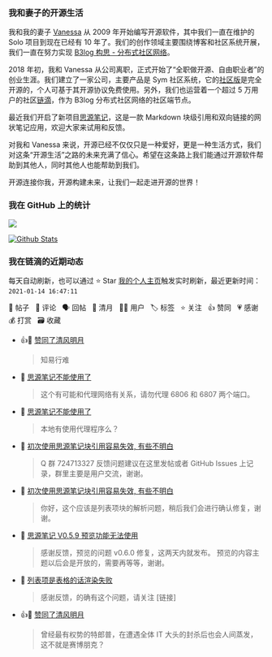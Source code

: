### 我和妻子的开源生活

我和我的妻子 [Vanessa](https://github.com/Vanessa219) 从 2009 年开始编写开源软件，其中我们一直在维护的 Solo 项目到现在已经有 10 年了。我们的创作领域主要围绕博客和社区系统开展，我们一直在努力实现 [B3log 构思 - 分布式社区网络](https://ld246.com/article/1546941897596)。

2018 年初，我和 Vanessa 从公司离职，正式开始了“全职做开源、自由职业者”的创业生涯。我们建立了一家公司，主要产品是 Sym 社区系统，它的[社区版](https://github.com/88250/symphony)是完全开源的，个人可基于其开源协议免费使用。另外，我们也运营着一个超过 5 万用户的社区[链滴](https://ld246.com)，作为 B3log 分布式社区网络的社区端节点。

最近我们开启了新项目[思源笔记](https://github.com/siyuan-note/siyuan)，这是一款 Markdown 块级引用和双向链接的网状笔记应用，欢迎大家来试用和反馈。

对我和 Vanessa 来说，开源已经不仅仅只是一种爱好，更是一种生活方式，我们对这条“开源生活”之路的未来充满了信心。希望在这条路上我们能通过开源软件帮助到其他人，同时其他人也能帮助到我们。

开源连接你我，开源构建未来，让我们一起走进开源的世界！

### 我在 GitHub 上的统计

<a title="Hits" target="_blank" href="https://github.com/88250/88250"><img src="https://hits.b3log.org/88250/88250.svg"></a>

[![Github Stats](https://github-readme-stats.vercel.app/api?username=88250&theme=tokyonight&show_icons=true)](https://github.com/88250)

<!--events start -->

### 我在链滴的近期动态

每天自动刷新，也可以通过 ⭐️ Star [我的个人主页](https://github.com/88250/88250)触发实时刷新，最近更新时间：`2021-01-14 16:47:11`

📝 帖子 &nbsp; 💬 评论 &nbsp; 🗣 回帖 &nbsp; 🌙 清月 &nbsp; 👨‍💻 用户 &nbsp; 🏷️ 标签 &nbsp; ⭐️ 关注 &nbsp; 👍 赞同 &nbsp; 💗 感谢 &nbsp; 💰 打赏 &nbsp; 🗃 收藏

* 👍🌙 [赞同了清风明月](https://ld246.com/member/Peiel/breezemoons/1609836225647)

  > 知易行难
* 💬 [思源笔记不能使用了](https://ld246.com/article/1610320147466/comment/1610547367002#comments)

  > 这个有可能和代理网络有关系，请勿代理 6806 和 6807 两个端口。
* 💬 [思源笔记不能使用了](https://ld246.com/article/1610320147466/comment/1610547097086#comments)

  > 本地有使用代理程序么？
* 💬 [初次使用思源笔记块引用容易失效, 有些不明白](https://ld246.com/article/1610520970423/comment/1610530050146#comments)

  > Q 群 724713327 反馈问题建议在这里发帖或者 GitHub Issues 上记录，群里主要是用户交流，谢谢。
* 💬 [初次使用思源笔记块引用容易失效, 有些不明白](https://ld246.com/article/1610520970423/comment/1610524797063#comments)

  > 你好，这个应该是列表项块的解析问题，稍后我们会进行确认修复，谢谢。
* 💬 [思源笔记 V0.5.9 预览功能无法使用](https://ld246.com/article/1610495242154/comment/1610502092498#comments)

  > 感谢反馈，预览的问题 v0.6.0 修复，这两天内就发布。 预览的内容主题以后会是开放的，需要再等等，谢谢。
* 💬 [列表项是表格的话渲染失败](https://ld246.com/article/1610453188071/comment/1610453544830#comments)

  > 感谢反馈，的确有这个问题，请关注 [链接]
* 👍🌙 [赞同了清风明月](https://ld246.com/member/mymoshou/breezemoons/1610345023524)

  > 曾经最有权势的特郎普，在遭遇全体 IT 大头的封杀后也会人间蒸发，这不就是赛博朋克？


<!--events end -->
